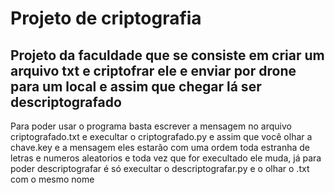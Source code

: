 # Projeto de criptografia 
## Projeto da faculdade que se consiste em criar um arquivo txt e criptofrar ele e enviar por drone para um local e assim que chegar lá ser descriptografado 

Para poder usar o programa basta escrever a mensagem no arquivo criptografado.txt e execultar o criptografado.py e assim que você olhar a chave.key e a mensagem eles estarão com uma ordem toda estranha de letras e numeros aleatorios e toda vez que for execultado ele muda, já para poder descriptografar é só execultar o descriptografar.py e o olhar o .txt com o mesmo nome
